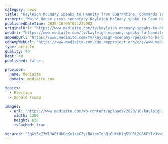 ```yaml
---
category: news
title: "Kayleigh McEnany Speaks to Hannity from Quarantine, Commends Trump for ‘Showing America Will Overcome Just as He Is Overcoming This Illness’"
excerpt: "White House press secretary Kayleigh McEnany spoke to Sean Hannity from quarantine Monday night after she tested positive for the coronavirus."
publishedDateTime: 2020-10-06T02:23:00Z
originalUrl: "https://www.mediaite.com/tv/kayleigh-mcenany-speaks-to-hannity-from-quarantine-commends-trump-for-showing-america-will-overcome-just-as-he-is-overcoming-this-illness/"
webUrl: "https://www.mediaite.com/tv/kayleigh-mcenany-speaks-to-hannity-from-quarantine-commends-trump-for-showing-america-will-overcome-just-as-he-is-overcoming-this-illness/"
ampWebUrl: "https://www.mediaite.com/tv/kayleigh-mcenany-speaks-to-hannity-from-quarantine-commends-trump-for-showing-america-will-overcome-just-as-he-is-overcoming-this-illness/amp/"
cdnAmpWebUrl: "https://www-mediaite-com.cdn.ampproject.org/c/s/www.mediaite.com/tv/kayleigh-mcenany-speaks-to-hannity-from-quarantine-commends-trump-for-showing-america-will-overcome-just-as-he-is-overcoming-this-illness/amp/"
type: article
quality: 40
heat: 40
published: false

provider:
  name: Mediaite
  domain: mediaite.com

topics:
  - Election
  - Donald Trump

images:
  - url: "https://www.mediaite.com/wp-content/uploads/2020/10/kayleigh-mcenany.jpg"
    width: 1200
    height: 630
    isCached: true

secured: "SqXY5z77W1JAPfHkOqKe1reCZvjBAlpsTqpQjGHtcK1qSSHBL2G86FtTvJvwTErPF1oe9P89RHUstvB/EUkcpyi2E3nAnVJhsGjKwQFafMORnNEmZgJhkx0rraUCBTDec1LZzX3oC5E4mnZik7Y0xLEIA49raB4vbO9hYHPxQkSq3TWYTfDyY+0pzLP3czsJoFaFmea/iJFYGzN+zo9OQFqx+XekAjFOKCUoT/HaoLUuskMjxiy5g6ZdlzNYw3T0VlQrweNDdsNWLbpaHHOnzNtBJ/70J7jWV9vHtOk1on58Hrh12iCfgy3Osr9GmfI6K4wSJ1wg8Cgc+R5Q7wqII5sJHTECm7kg8IjwcHpwnzc=;GEX+8PV4uQpRvjIHpok+nA=="
---
```


